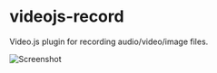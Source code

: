 # videojs-record

Video.js plugin for recording audio/video/image files.

![Screenshot](examples/assets/img/screenshot.png?raw=true "Screenshot")
